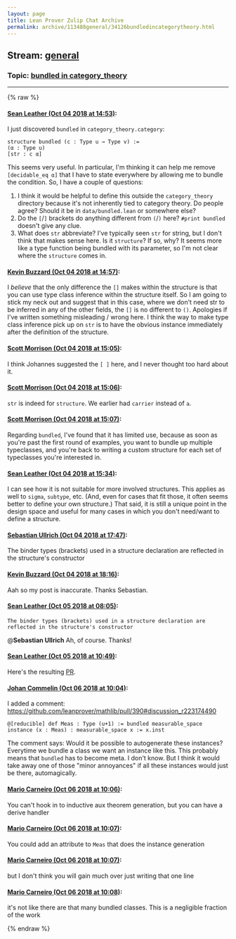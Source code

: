 ```yaml
---
layout: page
title: Lean Prover Zulip Chat Archive 
permalink: archive/113488general/34126bundledincategorytheory.html
---
```


## Stream: [general](index.html)
### Topic: [bundled in category_theory](34126bundledincategorytheory.html)

---


{% raw %}
#### [ Sean Leather (Oct 04 2018 at 14:53)](https://leanprover.zulipchat.com/#narrow/stream/113488-general/topic/bundled%20in%20category_theory/near/135174961):
I just discovered `bundled` in `category_theory.category`:

```lean
structure bundled (c : Type u → Type v) :=
(α : Type u)
[str : c α]
```

This seems very useful. In particular, I'm thinking it can help me remove `[decidable_eq α]` that I have to state everywhere by allowing me to bundle the condition. So, I have a couple of questions:

1. I think it would be helpful to define this outside the `category_theory` directory because it's not inherently tied to category theory. Do people agree? Should it be in `data/bundled.lean` or somewhere else?
2. Do the `[`/`]` brackets do anything different from `(`/`)` here? `#print bundled` doesn't give any clue.
3. What does `str` abbreviate? I've typically seen `str` for string, but I don't think that makes sense here. Is it `structure`? If so, why? It seems more like a type function being bundled with its parameter, so I'm not clear where the `structure` comes in.

#### [ Kevin Buzzard (Oct 04 2018 at 14:57)](https://leanprover.zulipchat.com/#narrow/stream/113488-general/topic/bundled%20in%20category_theory/near/135175752):
I *believe* that the only difference the `[]` makes within the structure is that you can use type class inference within the structure itself. So I am going to stick my neck out and suggest that in this case, where we don't need str to be inferred in any of the other fields, the `[]` is no different to `()`. Apologies if I've written something misleading / wrong here. I think the way to make type class inference pick up on `str` is to have the obvious instance immediately after the definition of the structure.

#### [ Scott Morrison (Oct 04 2018 at 15:05)](https://leanprover.zulipchat.com/#narrow/stream/113488-general/topic/bundled%20in%20category_theory/near/135177519):
I think Johannes suggested the `[ ]` here, and I never thought too hard about it.

#### [ Scott Morrison (Oct 04 2018 at 15:06)](https://leanprover.zulipchat.com/#narrow/stream/113488-general/topic/bundled%20in%20category_theory/near/135177627):
`str` is indeed for `structure`. We earlier had `carrier` instead of `a`.

#### [ Scott Morrison (Oct 04 2018 at 15:07)](https://leanprover.zulipchat.com/#narrow/stream/113488-general/topic/bundled%20in%20category_theory/near/135177784):
Regarding `bundled`, I've found that it has limited use, because as soon as you're past the first round of examples, you want to bundle up multiple typeclasses, and you're back to writing a custom structure for each set of typeclasses you're interested in.

#### [ Sean Leather (Oct 04 2018 at 15:34)](https://leanprover.zulipchat.com/#narrow/stream/113488-general/topic/bundled%20in%20category_theory/near/135183550):
I can see how it is not suitable for more involved structures. This applies as well to `sigma`, `subtype`, etc. (And, even for cases that fit those, it often seems better to define your own structure.) That said, it is still a unique point in the design space and useful for many cases in which you don't need/want to define a structure.

#### [ Sebastian Ullrich (Oct 04 2018 at 17:47)](https://leanprover.zulipchat.com/#narrow/stream/113488-general/topic/bundled%20in%20category_theory/near/135197885):
The binder types (brackets) used in a structure declaration are reflected in the structure's constructor

#### [ Kevin Buzzard (Oct 04 2018 at 18:16)](https://leanprover.zulipchat.com/#narrow/stream/113488-general/topic/bundled%20in%20category_theory/near/135199650):
Aah so my post is inaccurate. Thanks Sebastian.

#### [ Sean Leather (Oct 05 2018 at 08:05)](https://leanprover.zulipchat.com/#narrow/stream/113488-general/topic/bundled%20in%20category_theory/near/135236416):
```quote
The binder types (brackets) used in a structure declaration are reflected in the structure's constructor
```
@**Sebastian Ullrich** Ah, of course. Thanks!

#### [ Sean Leather (Oct 05 2018 at 10:49)](https://leanprover.zulipchat.com/#narrow/stream/113488-general/topic/bundled%20in%20category_theory/near/135242468):
Here's the resulting [PR](https://github.com/leanprover/mathlib/pull/390).

#### [ Johan Commelin (Oct 06 2018 at 10:04)](https://leanprover.zulipchat.com/#narrow/stream/113488-general/topic/bundled%20in%20category_theory/near/135303706):
I added a comment: https://github.com/leanprover/mathlib/pull/390#discussion_r223174490
```lean
@[reducible] def Meas : Type (u+1) := bundled measurable_space
instance (x : Meas) : measurable_space x := x.inst
```
The comment says:
Would it be possible to autogenerate these instances? Everytime we bundle a class we want an instance like this. This probably means that `bundled` has to become meta. I don't know. But I think it would take away one of those "minor annoyances" if all these instances would just be there, automagically.

#### [ Mario Carneiro (Oct 06 2018 at 10:06)](https://leanprover.zulipchat.com/#narrow/stream/113488-general/topic/bundled%20in%20category_theory/near/135303758):
You can't hook in to inductive aux theorem generation, but you can have a derive handler

#### [ Mario Carneiro (Oct 06 2018 at 10:07)](https://leanprover.zulipchat.com/#narrow/stream/113488-general/topic/bundled%20in%20category_theory/near/135303764):
You could add an attribute to `Meas` that does the instance generation

#### [ Mario Carneiro (Oct 06 2018 at 10:07)](https://leanprover.zulipchat.com/#narrow/stream/113488-general/topic/bundled%20in%20category_theory/near/135303766):
but I don't think you will gain much over just writing that one line

#### [ Mario Carneiro (Oct 06 2018 at 10:08)](https://leanprover.zulipchat.com/#narrow/stream/113488-general/topic/bundled%20in%20category_theory/near/135303809):
it's not like there are that many bundled classes. This is a negligible fraction of the work


{% endraw %}

